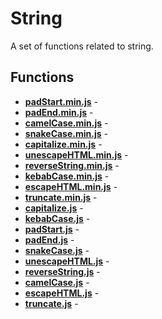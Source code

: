 # String

A set of functions related to string.

## Functions

* [**padStart.min.js**](./padStart.min.md) - 
* [**padEnd.min.js**](./padEnd.min.md) - 
* [**camelCase.min.js**](./camelCase.min.md) - 
* [**snakeCase.min.js**](./snakeCase.min.md) - 
* [**capitalize.min.js**](./capitalize.min.md) - 
* [**unescapeHTML.min.js**](./unescapeHTML.min.md) - 
* [**reverseString.min.js**](./reverseString.min.md) - 
* [**kebabCase.min.js**](./kebabCase.min.md) - 
* [**escapeHTML.min.js**](./escapeHTML.min.md) - 
* [**truncate.min.js**](./truncate.min.md) - 
* [**capitalize.js**](./capitalize.md) - 
* [**kebabCase.js**](./kebabCase.md) - 
* [**padStart.js**](./padStart.md) - 
* [**padEnd.js**](./padEnd.md) - 
* [**snakeCase.js**](./snakeCase.md) - 
* [**unescapeHTML.js**](./unescapeHTML.md) - 
* [**reverseString.js**](./reverseString.md) - 
* [**camelCase.js**](./camelCase.md) - 
* [**escapeHTML.js**](./escapeHTML.md) - 
* [**truncate.js**](./truncate.md) - 
